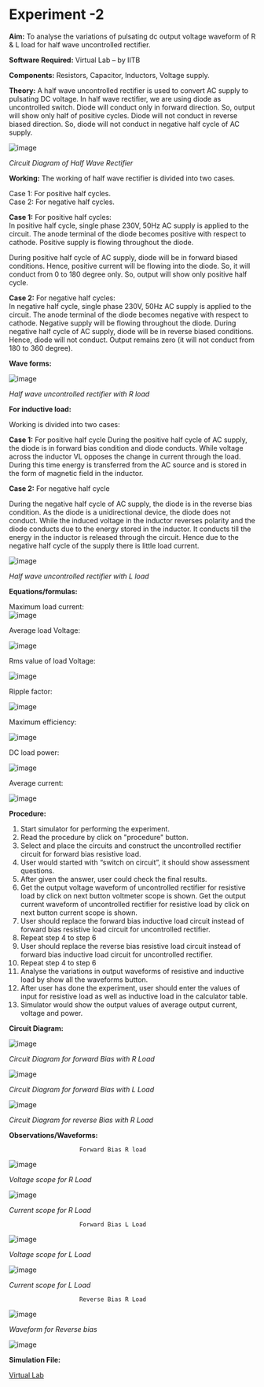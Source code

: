 # Experiment -2

**Aim:** To analyse the variations of pulsating dc output voltage waveform of R & L load for half wave uncontrolled rectifier.  

**Software Required:** Virtual Lab – by IITB  

**Components:** Resistors, Capacitor, Inductors, Voltage supply.  

**Theory:** A half wave uncontrolled rectifier is used to convert AC supply to pulsating DC voltage. In half wave rectifier, we are using diode as uncontrolled switch. Diode will conduct only in forward direction. So, output will show only half of positive cycles. Diode will not conduct in reverse biased direction. So, diode will not conduct in negative half cycle of AC supply.  
 
 ![image](https://user-images.githubusercontent.com/43489758/129491718-a70ae3b4-790e-4f12-bd67-047603cc7599.png)

*Circuit Diagram of Half Wave Rectifier*

**Working:**  The working of half wave rectifier is divided into two cases.  

Case 1: For positive half cycles.  
Case 2: For negative half cycles.  

**Case 1:** For positive half cycles:   
In positive half cycle, single phase 230V, 50Hz AC supply is applied to the circuit. The anode terminal of the diode becomes positive with respect to cathode. Positive supply is flowing throughout the diode.

During positive half cycle of AC supply, diode will be in forward biased conditions. Hence, positive current will be flowing into the diode. So, it will conduct from 0 to 180 degree only. So, output will show only positive half cycle.

**Case 2:** For negative half cycles:   
In negative half cycle, single phase 230V, 50Hz AC supply is applied to the circuit. The anode terminal of the diode becomes negative with respect to cathode. Negative supply will be flowing throughout the diode.
During negative half cycle of AC supply, diode will be in reverse biased conditions. Hence, diode will not conduct. Output remains zero (it will not conduct from 180 to 360 degree).   

**Wave forms:** 

 ![image](https://user-images.githubusercontent.com/43489758/129491729-b27f73f8-c311-467e-a7cf-470e1efc2c0f.png)  

*Half wave uncontrolled rectifier with R load*  

**For inductive load:**  

Working is divided into two cases:

**Case 1:** For positive half cycle
During the positive half cycle of AC supply, the diode is in forward bias condition and diode conducts. While voltage across the inductor VL opposes the change in current through the load. During this time energy is transferred from the AC source and is stored in the form of magnetic field in the inductor.

**Case 2:** For negative half cycle

During the negative half cycle of AC supply, the diode is in the reverse bias condition. As the diode is a unidirectional device, the diode does not conduct. While the induced voltage in the inductor reverses polarity and the diode conducts due to the energy stored in the inductor. It conducts till the energy in the inductor is released through the circuit. Hence due to the negative half cycle of the supply there is little load current. 
 
 ![image](https://user-images.githubusercontent.com/43489758/129491735-a871c80c-b952-48fb-b4c5-3c0709a5fd46.png)  

*Half wave uncontrolled rectifier with L load*  

**Equations/formulas:**   

Maximum load current:   
 ![image](https://user-images.githubusercontent.com/43489758/129491782-5fe5ce68-b6aa-4c7f-9190-18766e5a69d5.png)


Average load Voltage:   

 ![image](https://user-images.githubusercontent.com/43489758/129491767-955ed2f7-44b1-4e57-84df-d8dda3bdaf98.png)


Rms value of load Voltage:   

![image](https://user-images.githubusercontent.com/43489758/129491763-26876e15-e405-4367-b48c-dd25a722364c.png)

Ripple factor:   

![image](https://user-images.githubusercontent.com/43489758/129491761-19c6498a-c77b-48e0-b673-2402484bb07f.png)


Maximum efficiency:  

 ![image](https://user-images.githubusercontent.com/43489758/129491760-88d40b27-7002-4c68-bcd5-579140cfe53c.png)


DC load power:  

 ![image](https://user-images.githubusercontent.com/43489758/129491759-240f89aa-c1fc-4bea-846e-8940dc7e2080.png)


Average current:  

 ![image](https://user-images.githubusercontent.com/43489758/129491756-9c6c4636-76f9-414a-beae-1e4126f6845f.png)


**Procedure:**   

1.	Start simulator for performing the experiment.
2.	Read the procedure by click on "procedure" button.
3.	Select and place the circuits and construct the uncontrolled rectifier circuit for forward bias resistive load.
4.	User would started with “switch on circuit”, it should show assessment questions.
5.	After given the answer, user could check the final results.
6.	Get the output voltage waveform of uncontrolled rectifier for resistive load by click on next button voltmeter scope is shown. Get the output current waveform of uncontrolled rectifier for resistive load by click on next button current scope is shown.
7.	User should replace the forward bias inductive load circuit instead of forward bias resistive load circuit for uncontrolled rectifier.
8.	Repeat step 4 to step 6
9.	User should replace the reverse bias resistive load circuit instead of forward bias inductive load circuit for uncontrolled rectifier.
10.	Repeat step 4 to step 6
11.	Analyse the variations in output waveforms of resistive and inductive load by show all the waveforms button.
12.	After user has done the experiment, user should enter the values of input for resistive load as well as inductive load in the calculator table.
13.	Simulator would show the output values of average output current, voltage and power.

**Circuit Diagram:**  

 ![image](https://user-images.githubusercontent.com/43489758/129491799-4cd19fc8-a35d-4a98-8fc9-6387571b581b.png)

*Circuit Diagram for forward Bias with R Load*
 
 ![image](https://user-images.githubusercontent.com/43489758/129491803-fdeb1546-c5a4-4b1a-b4ee-cc4381b20ce8.png)

*Circuit Diagram for forward Bias with L Load*
 
 ![image](https://user-images.githubusercontent.com/43489758/129491809-e7d871ab-5a6d-4081-8e2b-87fdfd5e5ff7.png)

*Circuit Diagram for reverse Bias with R Load*

**Observations/Waveforms:**  

                        Forward Bias R load

![image](https://user-images.githubusercontent.com/43489758/129491816-43b33f8f-7275-4e2c-9c65-d1f70dbd31f3.png)

*Voltage scope for R Load*				

![image](https://user-images.githubusercontent.com/43489758/129491817-441cd5c9-c8a5-4b80-918e-89fc5329b635.png)

*Current scope for R Load*


                        Forward Bias L Load

![image](https://user-images.githubusercontent.com/43489758/129491824-d29acd2d-be7c-4872-a3a6-9d076d77fc37.png)
    
*Voltage scope for L Load*			 

![image](https://user-images.githubusercontent.com/43489758/129491830-634a5afa-8e0c-471c-90f9-6adf7489c798.png)

*Current scope for L Load*

                        Reverse Bias R Load
 

![image](https://user-images.githubusercontent.com/43489758/129491835-5f7fc58e-4ca6-4c29-af83-85de775a267c.png)

*Waveform for Reverse bias*

 ![image](https://user-images.githubusercontent.com/43489758/129491838-44a993f7-c9db-4194-8141-a7fe07c297a5.png)


**Simulation File:**

[Virtual Lab](http://vlabs.iitb.ac.in/vlabs-dev/labs/mit_bootcamp/power_electronics/labs/exp1/index.php)
